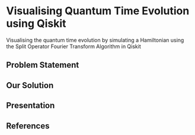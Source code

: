 # Visualising Quantum Time Evolution using Qiskit
Visualising the quantum time evolution by simulating a Hamiltonian using the Split Operator Fourier Transform Algorithm in Qiskit

## Problem Statement

## Our Solution

## Presentation

## References
